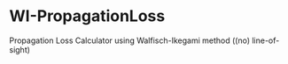 # WI-PropagationLoss
Propagation Loss Calculator using Walfisch-Ikegami method ((no) line-of-sight)
